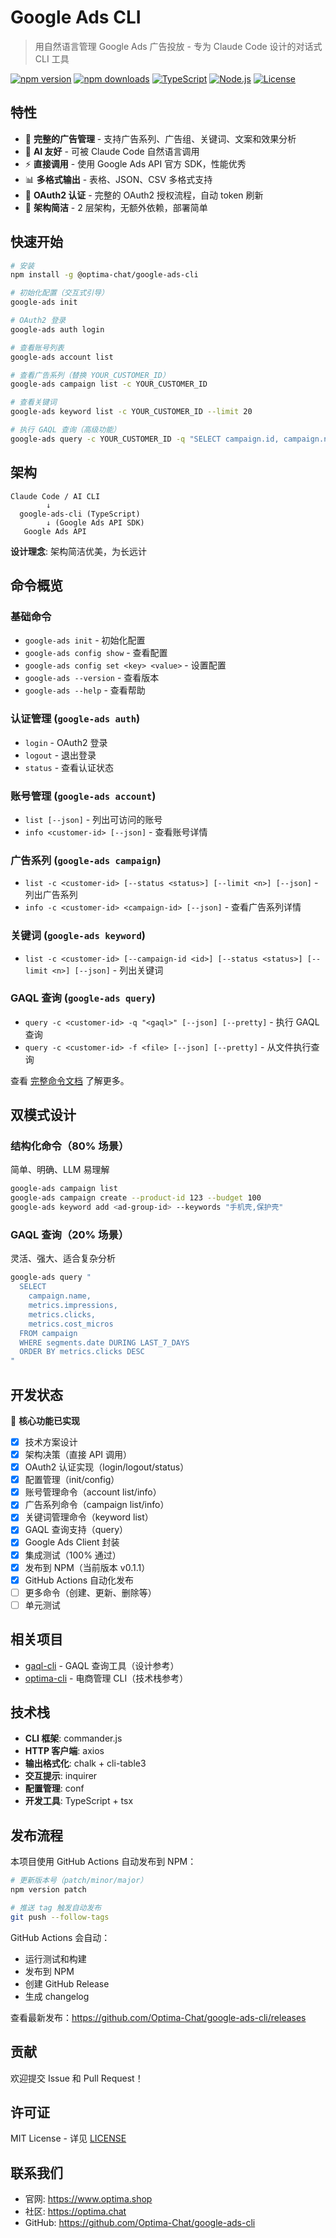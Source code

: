 # Google Ads CLI

> 用自然语言管理 Google Ads 广告投放 - 专为 Claude Code 设计的对话式 CLI 工具

[![npm version](https://img.shields.io/npm/v/@optima-chat/google-ads-cli.svg)](https://www.npmjs.com/package/@optima-chat/google-ads-cli)
[![npm downloads](https://img.shields.io/npm/dm/@optima-chat/google-ads-cli.svg)](https://www.npmjs.com/package/@optima-chat/google-ads-cli)
[![TypeScript](https://img.shields.io/badge/TypeScript-5.0+-blue.svg)](https://www.typescriptlang.org/)
[![Node.js](https://img.shields.io/badge/Node.js-18+-green.svg)](https://nodejs.org/)
[![License](https://img.shields.io/badge/License-MIT-yellow.svg)](https://opensource.org/licenses/MIT)

## 特性

- 🎯 **完整的广告管理** - 支持广告系列、广告组、关键词、文案和效果分析
- 🤖 **AI 友好** - 可被 Claude Code 自然语言调用
- ⚡ **直接调用** - 使用 Google Ads API 官方 SDK，性能优秀
- 📊 **多格式输出** - 表格、JSON、CSV 多格式支持
- 🔐 **OAuth2 认证** - 完整的 OAuth2 授权流程，自动 token 刷新
- 💎 **架构简洁** - 2 层架构，无额外依赖，部署简单

## 快速开始

```bash
# 安装
npm install -g @optima-chat/google-ads-cli

# 初始化配置（交互式引导）
google-ads init

# OAuth2 登录
google-ads auth login

# 查看账号列表
google-ads account list

# 查看广告系列（替换 YOUR_CUSTOMER_ID）
google-ads campaign list -c YOUR_CUSTOMER_ID

# 查看关键词
google-ads keyword list -c YOUR_CUSTOMER_ID --limit 20

# 执行 GAQL 查询（高级功能）
google-ads query -c YOUR_CUSTOMER_ID -q "SELECT campaign.id, campaign.name FROM campaign" --pretty
```

## 架构

```
Claude Code / AI CLI
        ↓
  google-ads-cli (TypeScript)
        ↓ (Google Ads API SDK)
   Google Ads API
```

**设计理念**: 架构简洁优美，为长远计

## 命令概览

### 基础命令
- `google-ads init` - 初始化配置
- `google-ads config show` - 查看配置
- `google-ads config set <key> <value>` - 设置配置
- `google-ads --version` - 查看版本
- `google-ads --help` - 查看帮助

### 认证管理 (`google-ads auth`)
- `login` - OAuth2 登录
- `logout` - 退出登录
- `status` - 查看认证状态

### 账号管理 (`google-ads account`)
- `list [--json]` - 列出可访问的账号
- `info <customer-id> [--json]` - 查看账号详情

### 广告系列 (`google-ads campaign`)
- `list -c <customer-id> [--status <status>] [--limit <n>] [--json]` - 列出广告系列
- `info -c <customer-id> <campaign-id> [--json]` - 查看广告系列详情

### 关键词 (`google-ads keyword`)
- `list -c <customer-id> [--campaign-id <id>] [--status <status>] [--limit <n>] [--json]` - 列出关键词

### GAQL 查询 (`google-ads query`)
- `query -c <customer-id> -q "<gaql>" [--json] [--pretty]` - 执行 GAQL 查询
- `query -c <customer-id> -f <file> [--json] [--pretty]` - 从文件执行查询

查看 [完整命令文档](docs/technical-design.md) 了解更多。

## 双模式设计

### 结构化命令（80% 场景）
简单、明确、LLM 易理解

```bash
google-ads campaign list
google-ads campaign create --product-id 123 --budget 100
google-ads keyword add <ad-group-id> --keywords "手机壳,保护壳"
```

### GAQL 查询（20% 场景）
灵活、强大、适合复杂分析

```bash
google-ads query "
  SELECT
    campaign.name,
    metrics.impressions,
    metrics.clicks,
    metrics.cost_micros
  FROM campaign
  WHERE segments.date DURING LAST_7_DAYS
  ORDER BY metrics.clicks DESC
"
```

## 开发状态

🎉 **核心功能已实现**

- [x] 技术方案设计
- [x] 架构决策（直接 API 调用）
- [x] OAuth2 认证实现（login/logout/status）
- [x] 配置管理（init/config）
- [x] 账号管理命令（account list/info）
- [x] 广告系列命令（campaign list/info）
- [x] 关键词管理命令（keyword list）
- [x] GAQL 查询支持（query）
- [x] Google Ads Client 封装
- [x] 集成测试（100% 通过）
- [x] 发布到 NPM（当前版本 v0.1.1）
- [x] GitHub Actions 自动化发布
- [ ] 更多命令（创建、更新、删除等）
- [ ] 单元测试

## 相关项目

- [gaql-cli](https://github.com/getyourguide/gaql-cli) - GAQL 查询工具（设计参考）
- [optima-cli](https://github.com/Optima-Chat/optima-cli) - 电商管理 CLI（技术栈参考）

## 技术栈

- **CLI 框架**: commander.js
- **HTTP 客户端**: axios
- **输出格式化**: chalk + cli-table3
- **交互提示**: inquirer
- **配置管理**: conf
- **开发工具**: TypeScript + tsx

## 发布流程

本项目使用 GitHub Actions 自动发布到 NPM：

```bash
# 更新版本号（patch/minor/major）
npm version patch

# 推送 tag 触发自动发布
git push --follow-tags
```

GitHub Actions 会自动：
- 运行测试和构建
- 发布到 NPM
- 创建 GitHub Release
- 生成 changelog

查看最新发布：https://github.com/Optima-Chat/google-ads-cli/releases

## 贡献

欢迎提交 Issue 和 Pull Request！

## 许可证

MIT License - 详见 [LICENSE](LICENSE)

## 联系我们

- 官网: https://www.optima.shop
- 社区: https://optima.chat
- GitHub: https://github.com/Optima-Chat/google-ads-cli
